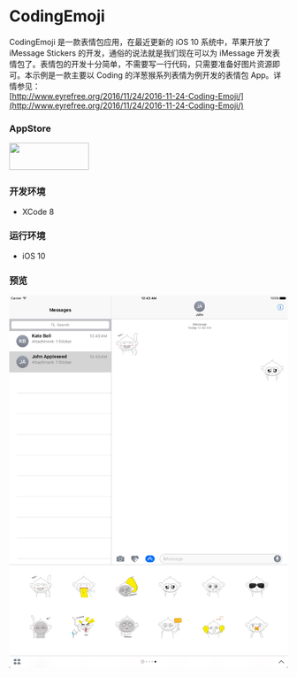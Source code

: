 # CodingEmoji

CodingEmoji 是一款表情包应用，在最近更新的 iOS 10 系统中，苹果开放了 iMessage Stickers 的开发，通俗的说法就是我们现在可以为 iMessage 开发表情包了。表情包的开发十分简单，不需要写一行代码，只需要准备好图片资源即可。本示例是一款主要以 Coding 的洋葱猴系列表情为例开发的表情包 App。详情参见：  
[http://www.eyrefree.org/2016/11/24/2016-11-24-Coding-Emoji/](http://www.eyrefree.org/2016/11/24/2016-11-24-Coding-Emoji/)

### AppStore

<a target='_blank' href='https://itunes.apple.com/cn/app/yang-cong-hou-biao-qing-bao/id1166254758?mt=8'>
<img src='http://ww2.sinaimg.cn/large/0060lm7Tgw1f1hgrs1ebwj308102q0sp.jpg' width='144' height='49' />
</a>

### 开发环境

- XCode 8

### 运行环境

- iOS 10

### 预览

![](Images/S_2048_2732.png)
